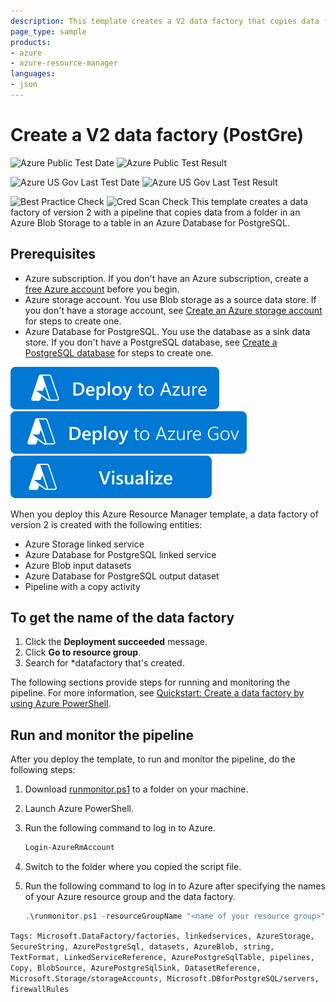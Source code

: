 ```yaml
---
description: This template creates a V2 data factory that copies data from a folder in an Azure Blob Storage to a table in an Azure Database for PostgreSQL.
page_type: sample
products:
- azure
- azure-resource-manager
languages:
- json
---
```

# Create a V2 data factory (PostGre)

![Azure Public Test Date](https://azurequickstartsservice.blob.core.windows.net/badges/quickstarts/microsoft.datafactory/data-factory-v2-blob-to-postgresql-copy/PublicLastTestDate.svg)
![Azure Public Test Result](https://azurequickstartsservice.blob.core.windows.net/badges/quickstarts/microsoft.datafactory/data-factory-v2-blob-to-postgresql-copy/PublicDeployment.svg)

![Azure US Gov Last Test Date](https://azurequickstartsservice.blob.core.windows.net/badges/quickstarts/microsoft.datafactory/data-factory-v2-blob-to-postgresql-copy/FairfaxLastTestDate.svg)
![Azure US Gov Last Test Result](https://azurequickstartsservice.blob.core.windows.net/badges/quickstarts/microsoft.datafactory/data-factory-v2-blob-to-postgresql-copy/FairfaxDeployment.svg)

![Best Practice Check](https://azurequickstartsservice.blob.core.windows.net/badges/quickstarts/microsoft.datafactory/data-factory-v2-blob-to-postgresql-copy/BestPracticeResult.svg)
![Cred Scan Check](https://azurequickstartsservice.blob.core.windows.net/badges/quickstarts/microsoft.datafactory/data-factory-v2-blob-to-postgresql-copy/CredScanResult.svg)
This template creates a data factory of version 2 with a pipeline that copies data from a folder in an Azure Blob Storage to a table in an Azure Database for PostgreSQL.

## Prerequisites ##

* Azure subscription. If you don't have an Azure subscription, create a [free Azure account](https://azure.microsoft.com/free/) before you begin.
* Azure storage account. You use Blob storage as a source data store. If you don't have a storage account, see [Create an Azure storage account](https://docs.microsoft.com/azure/storage/common/storage-quickstart-create-account) for steps to create one.
* Azure Database for PostgreSQL. You use the database as a sink data store. If you don't have a PostgreSQL database, see [Create a PostgreSQL database](https://docs.microsoft.com/azure/postgresql/quickstart-create-server-database-portal) for steps to create one.

[![Deploy To Azure](https://raw.githubusercontent.com/Azure/azure-quickstart-templates/master/1-CONTRIBUTION-GUIDE/images/deploytoazure.svg?sanitize=true)](https://portal.azure.com/#create/Microsoft.Template/uri/https%3A%2F%2Fraw.githubusercontent.com%2FAzure%2Fazure-quickstart-templates%2Fmaster%2Fquickstarts%2Fmicrosoft.datafactory%2Fdata-factory-v2-blob-to-postgresql-copy%2Fazuredeploy.json)
[![Deploy To Azure US Gov](https://raw.githubusercontent.com/Azure/azure-quickstart-templates/master/1-CONTRIBUTION-GUIDE/images/deploytoazuregov.svg?sanitize=true)](https://portal.azure.us/#create/Microsoft.Template/uri/https%3A%2F%2Fraw.githubusercontent.com%2FAzure%2Fazure-quickstart-templates%2Fmaster%2Fquickstarts%2Fmicrosoft.datafactory%2Fdata-factory-v2-blob-to-postgresql-copy%2Fazuredeploy.json)
[![Visualize](https://raw.githubusercontent.com/Azure/azure-quickstart-templates/master/1-CONTRIBUTION-GUIDE/images/visualizebutton.svg?sanitize=true)](http://armviz.io/#/?load=https%3A%2F%2Fraw.githubusercontent.com%2FAzure%2Fazure-quickstart-templates%2Fmaster%2Fquickstarts%2Fmicrosoft.datafactory%2Fdata-factory-v2-blob-to-postgresql-copy%2Fazuredeploy.json)

When you deploy this Azure Resource Manager template, a data factory of version 2 is created with the following entities:

- Azure Storage linked service
- Azure Database for PostgreSQL linked service
- Azure Blob input datasets
- Azure Database for PostgreSQL output dataset
- Pipeline with a copy activity

## To get the name of the data factory
1. Click the **Deployment succeeded** message.
2. Click **Go to resource group**.
3. Search for *datafactory that's created.

The following sections provide steps for running and monitoring the pipeline. For more information, see [Quickstart: Create a data factory by using Azure PowerShell](https://docs.microsoft.com/azure/data-factory/quickstart-create-data-factory-powershell).

## Run and monitor the pipeline
After you deploy the template, to run and monitor the pipeline, do the following steps:

1. Download [runmonitor.ps1](https://github.com/Azure/azure-quickstart-templates/tree/master/101-data-factory-v2-blob-to-postgresql-copy/scripts) to a folder on your machine.
2. Launch Azure PowerShell.
3.  Run the following command to log in to Azure.

	```powershell
	Login-AzureRmAccount
	```
4. Switch to the folder where you copied the script file.
5. Run the following command to log in to Azure after specifying the names of your Azure resource group and the data factory.

	```powershell
	.\runmonitor.ps1 -resourceGroupName "<name of your resource group>" -DataFactoryName "<name of your data factory>"
	```

`Tags: Microsoft.DataFactory/factories, linkedservices, AzureStorage, SecureString, AzurePostgreSql, datasets, AzureBlob, string, TextFormat, LinkedServiceReference, AzurePostgreSqlTable, pipelines, Copy, BlobSource, AzurePostgreSqlSink, DatasetReference, Microsoft.Storage/storageAccounts, Microsoft.DBforPostgreSQL/servers, firewallRules`
